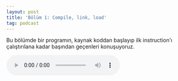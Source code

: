 ```yaml
---
layout: post
title: 'Bölüm 1: Compile, link, load'
tag: podcast
---
```


Bu bölümde bir programın, kaynak koddan başlayıp ilk instruction'ı çalıştırılana kadar başından geçenleri konuşuyoruz.

<audio class="audio" controls>
    <source src="https://drive.google.com/uc?export=download&id=1iwXQSXuAIlSmsHfy85f-glTjAA9rG6yG" type="audio/mp3" />
</audio>
